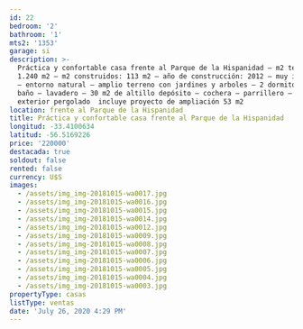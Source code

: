 ```yaml
---
id: 22
bedroom: '2'
bathroom: '1'
mts2: '1353'
garage: si
description: >-
  Práctica y confortable casa frente al Parque de la Hispanidad – m2 terreno:
  1.240 m2 – m2 construidos: 113 m2 – año de construcción: 2012 – muy iluminada
  – entorno natural – amplio terreno con jardines y arboles – 2 dormitorios – 1
  baño – lavadero – 30 m2 de altillo depósito – cochera – parrillero – living
  exterior pergolado  incluye proyecto de ampliación 53 m2
location: frente al Parque de la Hispanidad
title: Práctica y confortable casa frente al Parque de la Hispanidad
longitud: -33.4100634
latitud: -56.5169226
price: '220000'
destacada: true
soldout: false
rented: false
currency: U$S
images:
  - /assets/img_img-20181015-wa0017.jpg
  - /assets/img_img-20181015-wa0016.jpg
  - /assets/img_img-20181015-wa0015.jpg
  - /assets/img_img-20181015-wa0014.jpg
  - /assets/img_img-20181015-wa0012.jpg
  - /assets/img_img-20181015-wa0009.jpg
  - /assets/img_img-20181015-wa0008.jpg
  - /assets/img_img-20181015-wa0007.jpg
  - /assets/img_img-20181015-wa0006.jpg
  - /assets/img_img-20181015-wa0005.jpg
  - /assets/img_img-20181015-wa0004.jpg
  - /assets/img_img-20181015-wa0003.jpg
propertyType: casas
listType: ventas
date: 'July 26, 2020 4:29 PM'
---
```


